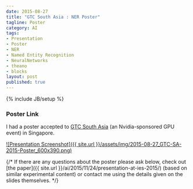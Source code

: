 ```yaml
---
date: 2015-08-27
title: "GTC South Asia : NER Poster"
tagline: Poster
category: AI
tags:
- Presentation
- Poster
- NER
- Named Entity Recognition
- NeuralNetworks
- theano
- blocks
layout: post
published: true
---
```

{% include JB/setup %}


### Poster Link

I had a poster accepted to [GTC South Asia](http://redcatlabs.com/2015-08-27_GTC-SA-2015-Poster/) (an Nvidia-sponsored GPU event) in Singapore.

<a href="http://redcatlabs.com/2015-08-27_GTC-SA-2015-Poster/" target="_blank">
![Presentation Screenshot]({{ site.url }}/assets/img/2015-08-27_GTC-SA-2015-Poster_600x390.png)
</a>

{/*
If there are any questions about the poster please ask below, 
check out [the paper]({{ site.url }}/ai/2015/11/24/presentation-at-ies-2015/) (based on similar experimental content)
or contact me using the details given on the slides themselves.
*/}
